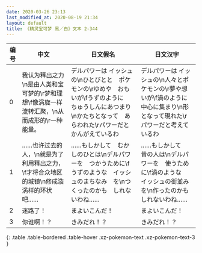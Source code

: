 ```yaml
---
date: 2020-03-26 23:13
last_modified_at: 2020-08-19 21:34
layout: default
title: 《精灵宝可梦 黑／白》文本 2-344
---
```

| 编号 | 中文 | 日文假名 | 日文汉字 |
| ---- | ---- | ---- | --- |
| 0 | 我认为释出之力\n是由人类和宝可梦的\r梦和理想\f像涡旋一样流转汇聚，\n从而成形的\r一种能量。 | デルパワーは イッシュの\nひとびとと　ポケモンの\rゆめや　おもいが\fうずのように　ちゅうしんにあつまり\nかたちとなって　あらわれた\rパワーだと　かんがえているわ | デルパワーは イッシュの\n人々とポケモンの\r夢や想いが\f渦のように中心に集まり\n形となって現れた\rパワーだと考えているわ |
| 1 | ……也许过去的人，\n就是为了利用释出之力，\f才将合众地区的城镇\n修成漩涡样的环状吧…… | ……もしかして　むかしのひとは\nデルパワーを　つかうために\fうずのような　イッシュのまちなみ　を\nつくったのかも　しれないわね…… | ……もしかして　昔の人は\nデルパワーを　使うために\f渦のような　イッシュの街並みを\n作ったのかも　しれないわね…… |
| 2 | 迷路了！ | まよいこんだ！ | まよいこんだ！ |
| 3 | 你谁啊！？ | きみだれ！？ | きみだれ！？ |
{: .table .table-bordered .table-hover .xz-pokemon-text .xz-pokemon-text-3 }